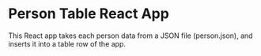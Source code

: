 # Person Table React App

This React app takes each person data from a JSON file (person.json), and inserts it into a table row of the app.

